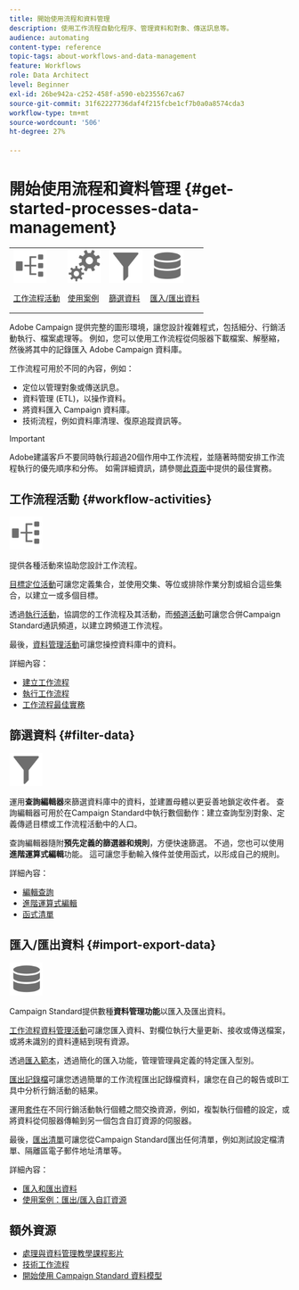 ```yaml
---
title: 開始使用流程和資料管理
description: 使用工作流程自動化程序、管理資料和對象、傳送訊息等。
audience: automating
content-type: reference
topic-tags: about-workflows-and-data-management
feature: Workflows
role: Data Architect
level: Beginner
exl-id: 26be942a-c252-458f-a590-eb235567ca67
source-git-commit: 31f62227736daf4f215fcbe1cf7b0a0a8574cda3
workflow-type: tm+mt
source-wordcount: '506'
ht-degree: 27%

---
```


# 開始使用流程和資料管理 {#get-started-processes-data-management}

<table>
<tr>
<td><img src="assets/do-not-localize/icon_workflows.svg" width="60px"><p><a href="#workflow-activities">工作流程活動</a></p></td><td><img src="assets/do-not-localize/icon_activities.svg" width="60px"><p><a href="../../automating/using/workflow-created-query-with-complement.md">使用案例</a></p></td><td><img src="assets/do-not-localize/icon_filter.svg" width="60px"><p><a href="#filter-data">篩選資料</a></p></td>
<td><img src="assets/do-not-localize/icon_manage.svg" width="60px"><p><a href="#import-export-data">匯入/匯出資料</a></p></td></tr>
</table>

Adobe Campaign 提供完整的圖形環境，讓您設計複雜程式，包括細分、行銷活動執行、檔案處理等。 例如，您可以使用工作流程從伺服器下載檔案、解壓縮，然後將其中的記錄匯入 Adobe Campaign 資料庫。

工作流程可用於不同的內容，例如：

* 定位以管理對象或傳送訊息。
* 資料管理 (ETL)，以操作資料。
* 將資料匯入 Campaign 資料庫。
* 技術流程，例如資料庫清理、復原追蹤資訊等。

>[!IMPORTANT]
>
> Adobe建議客戶不要同時執行超過20個作用中工作流程，並隨著時間安排工作流程執行的優先順序和分佈。 如需詳細資訊，請參閱[此頁面](../../automating/using/best-practices-workflows.md)中提供的最佳實務。

## 工作流程活動 {#workflow-activities}

<img src="assets/do-not-localize/icon_workflows.svg" width="60px">

提供各種活動來協助您設計工作流程。

[目標定位活動](../../automating/using/about-targeting-activities.md)可讓您定義集合，並使用交集、等位或排除作業分割或組合這些集合，以建立一或多個目標。

透過[執行活動](../../automating/using/about-execution-activities.md)，協調您的工作流程及其活動，而[頻道活動](../../automating/using/about-channel-activities.md)可讓您合併Campaign Standard通訊頻道，以建立跨頻道工作流程。

最後，[資料管理活動](../../automating/using/about-data-management-activities.md)可讓您操控資料庫中的資料。

詳細內容：

* [建立工作流程](../../automating/using/building-a-workflow.md)
* [執行工作流程](../../automating/using/about-workflow-execution.md)
* [工作流程最佳實務](../../automating/using/best-practices-workflows.md)

## 篩選資料 {#filter-data}

<img src="assets/do-not-localize/icon_filter.svg" width="60px">

運用&#x200B;**查詢編輯器**&#x200B;來篩選資料庫中的資料，並建置母體以更妥善地鎖定收件者。 查詢編輯器可用於在Campaign Standard中執行數個動作：建立查詢型別對象、定義傳遞目標或工作流程活動中的人口。

查詢編輯器隨附&#x200B;**預先定義的篩選器和規則**，方便快速篩選。 不過，您也可以使用&#x200B;**進階運算式編輯**&#x200B;功能。 這可讓您手動輸入條件並使用函式，以形成自己的規則。

詳細內容：

* [編輯查詢](../../automating/using/editing-queries.md)
* [進階運算式編輯](../../automating/using/advanced-expression-editing.md)
* [函式清單](../../automating/using/list-of-functions.md)

## 匯入/匯出資料 {#import-export-data}

<img src="assets/do-not-localize/icon_manage.svg" width="60px">

Campaign Standard提供數種&#x200B;**資料管理功能**&#x200B;以匯入及匯出資料。

[工作流程資料管理活動](../../automating/using/about-data-management-activities.md)可讓您匯入資料、對欄位執行大量更新、接收或傳送檔案，或將未識別的資料連結到現有資源。

透過[匯入範本](../../automating/using/importing-data-with-import-templates.md)，透過簡化的匯入功能，管理管理員定義的特定匯入型別。

[匯出記錄檔](../../automating/using/exporting-logs.md)可讓您透過簡單的工作流程匯出記錄檔資料，讓您在自己的報告或BI工具中分析行銷活動的結果。

運用[套件](../../automating/using/managing-packages.md)在不同行銷活動執行個體之間交換資源，例如，複製執行個體的設定，或將資料從伺服器傳輸到另一個包含自訂資源的伺服器。

最後，[匯出清單](../../automating/using/exporting-lists.md)可讓您從Campaign Standard匯出任何清單，例如測試設定檔清單、隔離區電子郵件地址清單等。

詳細內容：

* [匯入和匯出資料](../../automating/using/about-data-import-and-export.md)
* [使用案例：匯出/匯入自訂資源](../../automating/using/exporting-importing-custom-resources.md)

## 額外資源

* [處理與資料管理教學課程影片](https://experienceleague.adobe.com/docs/campaign-standard-learn/tutorials/managing-processes-and-data/creating-a-workflow.html?lang=zh-Hant)
* [技術工作流程](../../administration/using/technical-workflows.md)
* [開始使用 Campaign Standard 資料模型](../../developing/using/get-started-data-model.md)
